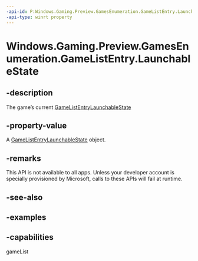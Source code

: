 ```yaml
---
-api-id: P:Windows.Gaming.Preview.GamesEnumeration.GameListEntry.LaunchableState
-api-type: winrt property
---
```


<!-- Property syntax.
public GameListEntryLaunchableState LaunchableState { get; }
-->

# Windows.Gaming.Preview.GamesEnumeration.GameListEntry.LaunchableState

## -description
The game’s current [GameListEntryLaunchableState](gamelistentrylaunchablestate.md)

## -property-value

A [GameListEntryLaunchableState](gamelistentrylaunchablestate.md) object.

## -remarks
This API is not available to all apps. Unless your developer account is specially provisioned by Microsoft, calls to these APIs will fail at runtime.

## -see-also

## -examples

## -capabilities
gameList
